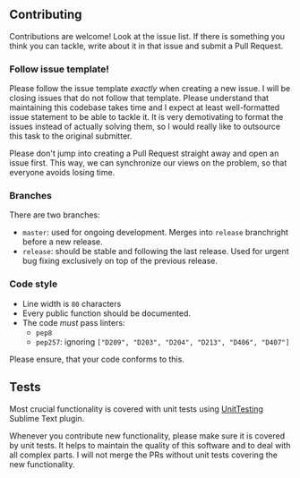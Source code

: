 ## Contributing ##
Contributions are welcome! Look at the issue list. If there is something you
think you can tackle, write about it in that issue and submit a Pull Request.

### Follow issue template! ###
Please follow the issue template *exactly* when creating a new issue.
I will be closing issues that do not follow that template. Please understand
that maintaining this codebase takes time and I expect at least well-formatted
issue statement to be able to tackle it. It is very demotivating to format 
the issues instead of actually solving them, so I would really like to outsource this task to the original submitter.

Please don't jump into creating a Pull Request straight away and open an issue
first. This way, we can synchronize our views on the problem, so that everyone
avoids losing time.

### Branches ###
There are two branches:
- `master`: used for ongoing development. Merges into `release` branchright
  before a new release.
- `release`: should be stable and following the last release. Used for urgent
  bug fixing exclusively on top of the previous release.

### Code style ###
- Line width is `80` characters
- Every public function should be documented.
- The code *must* pass linters:
  + `pep8`
  + `pep257`: ignoring `["D209", "D203", "D204", "D213", "D406", "D407"]`

Please ensure, that your code conforms to this.

## Tests ##
Most crucial functionality is covered with unit tests using
[UnitTesting](https://github.com/randy3k/UnitTesting) Sublime Text plugin.

Whenever you contribute new functionality, please make sure it is covered 
by unit tests. It helps to maintain the quality of this software and to 
deal with all complex parts. I will not merge the PRs without unit tests 
covering the new functionality. 
